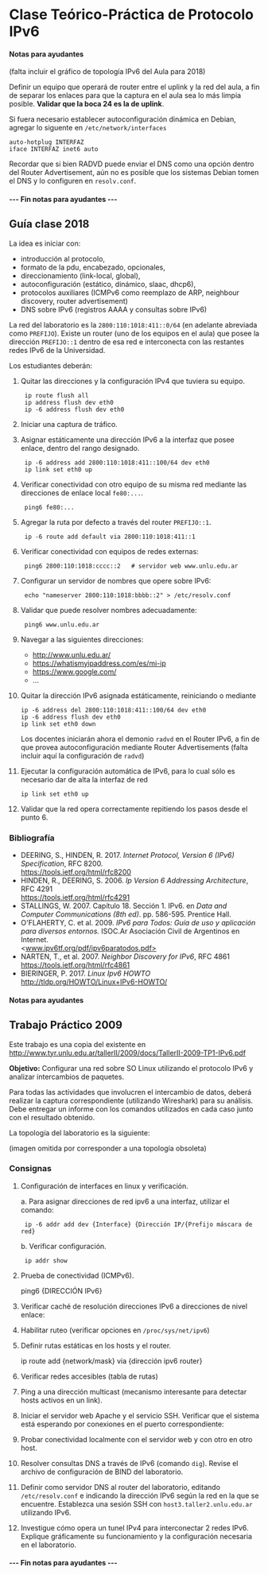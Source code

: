 Clase Teórico-Práctica de Protocolo IPv6
========================================

#### Notas para ayudantes

(falta incluir el gráfico de topología IPv6 del Aula para 2018)

Definir un equipo que operará de router entre el uplink y la red del aula, a fin de separar los enlaces para que la captura en el aula sea lo más limpia posible. **Validar que la boca 24 es la de uplink**.

Si fuera necesario establecer autoconfiguración dinámica en Debian, agregar lo siguente en `/etc/network/interfaces`

    auto-hotplug INTERFAZ
    iface INTERFAZ inet6 auto

Recordar que si bien RADVD puede enviar el DNS como una opción dentro del Router Advertisement, aún no es posible que los sistemas Debian tomen el DNS y lo configuren en `resolv.conf`.

#### --- Fin notas para ayudantes ---


Guía clase 2018
---------------

La idea es iniciar con:

- introducción al protocolo,
- formato de la pdu, encabezado, opcionales,
- direccionamiento (link-local, global),
- autoconfiguración (estático, dinámico, slaac, dhcp6),
- protocolos auxiliares (ICMPv6 como reemplazo de ARP, neighbour discovery, router advertisement)
- DNS sobre IPv6 (registros AAAA y consultas sobre IPv6)

La red del laboratorio es la `2800:110:1018:411::0/64` (en adelante abreviada como `PREFIJO`). Existe un router (uno de los equipos en el aula) que posee la dirección `PREFIJO::1` dentro de esa red e interconecta con las restantes redes IPv6 de la Universidad.

Los estudiantes deberán:

1. Quitar las direcciones y la configuración IPv4 que tuviera su equipo.

        ip route flush all
        ip address flush dev eth0
        ip -6 address flush dev eth0

2. Iniciar una captura de tráfico.

3. Asignar estáticamente una dirección IPv6 a la interfaz que posee enlace, dentro del rango designado.

        ip -6 address add 2800:110:1018:411::100/64 dev eth0
        ip link set eth0 up

4. Verificar conectividad con otro equipo de su misma red mediante las direcciones de enlace local `fe80:...`.

        ping6 fe80:...

5. Agregar la ruta por defecto a través del router `PREFIJO::1`.

        ip -6 route add default via 2800:110:1018:411::1

6. Verificar conectividad con equipos de redes externas:

        ping6 2800:110:1018:cccc::2   # servidor web www.unlu.edu.ar

7. Configurar un servidor de nombres que opere sobre IPv6:

        echo "nameserver 2800:110:1018:bbbb::2" > /etc/resolv.conf

8. Validar que puede resolver nombres adecuadamente:

        ping6 www.unlu.edu.ar

9. Navegar a las siguientes direcciones:
    - <http://www.unlu.edu.ar/>
    - <https://whatismyipaddress.com/es/mi-ip>
    - <https://www.google.com/>
    - ...

10. Quitar la dirección IPv6 asignada estáticamente, reiniciando o mediante

        ip -6 address del 2800:110:1018:411::100/64 dev eth0
        ip -6 address flush dev eth0
        ip link set eth0 down

    Los docentes iniciarán ahora el demonio `radvd` en el Router IPv6, a fin de que provea autoconfiguración mediante Router Advertisements (falta incluir aquí la configuración de `radvd`)

11. Ejecutar la configuración automática de IPv6, para lo cual sólo es necesario dar de alta la interfaz de red

        ip link set eth0 up

12. Validar que la red opera correctamente repitiendo los pasos desde el punto 6.

### Bibliografía

- DEERING, S., HINDEN, R. 2017. _Internet Protocol, Version 6 (IPv6) Specification_, RFC 8200.  
  <https://tools.ietf.org/html/rfc8200>
- HINDEN, R., DEERING, S. 2006. _Ip Version 6 Addressing Architecture_, RFC 4291  
<https://tools.ietf.org/html/rfc4291>
- STALLINGS, W. 2007. Capítulo 18. Sección 1. IPv6. en _Data and Computer Communications (8th ed)_. pp. 586-595. Prentice Hall.
- O'FLAHERTY, C. et al. 2009. _IPv6 para Todos: Guía de uso y aplicación para diversos entornos._ ISOC.Ar Asociación Civil de Argentinos en Internet.  
  <www.ipv6tf.org/pdf/ipv6paratodos.pdf>
- NARTEN, T., et al. 2007. _Neighbor Discovery for IPv6_, RFC 4861  
<https://tools.ietf.org/html/rfc4861>
- BIERINGER, P. 2017. _Linux Ipv6 HOWTO_  
  <http://tldp.org/HOWTO/Linux+IPv6-HOWTO/>

#### Notas para ayudantes

Trabajo Práctico 2009
---------------------

Este trabajo es una copia del existente en <http://www.tyr.unlu.edu.ar/tallerII/2009/docs/TallerII-2009-TP1-IPv6.pdf>

**Objetivo:** Configurar una red sobre SO Linux utilizando el protocolo IPv6 y analizar intercambios de paquetes.

Para todas las actividades que involucren el intercambio de datos, deberá realizar la captura correspondiente (utilizando Wireshark) para su análisis. Debe entregar un informe con los comandos utilizados en cada caso junto con el resultado obtenido.

La topología del laboratorio es la siguiente:

(imagen omitida por corresponder a una topología obsoleta)

### Consignas

1. Configuración de interfaces en linux y verificación.

    a. Para asignar direcciones de red ipv6 a una interfaz, utilizar el comando:

        ip -6 addr add dev {Interface} {Dirección IP/{Prefijo máscara de red}

    b. Verificar configuración.

        ip addr show

2. Prueba de conectividad (ICMPv6).

    ping6 {DIRECCIÓN IPv6}

3. Verificar caché de resolución direcciones IPv6 a direcciones de nivel enlace:

4. Habilitar ruteo (verificar opciones en `/proc/sys/net/ipv6`)

5. Definir rutas estáticas en los hosts y el router.

    ip route add {network/mask} via {dirección ipv6 router}

6. Verificar redes accesibles (tabla de rutas)

7. Ping a una dirección multicast (mecanismo interesante para detectar hosts activos en un link).

8. Iniciar el servidor web Apache y el servicio SSH. Verificar que el sistema está esperando por conexiones en el puerto correspondiente:

9. Probar conectividad localmente con el servidor web y con otro en otro host.

10. Resolver consultas DNS a través de IPv6 (comando `dig`). Revise el archivo de configuración de BIND del laboratorio.

11. Definir como servidor DNS al router del laboratorio, editando `/etc/resolv.conf` e indicando la dirección IPv6 según la red en la que se encuentre. Establezca una sesión SSH con `host3.taller2.unlu.edu.ar` utilizando IPv6.

12. Investigue cómo opera un tunel IPv4 para interconectar 2 redes IPv6. Explique gráficamente su funcionamiento y la configuración necesaria en el laboratorio.

#### --- Fin notas para ayudantes ---
